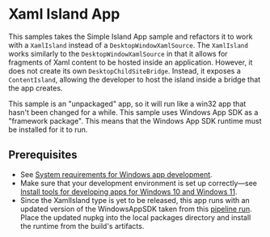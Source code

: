 # Xaml Island App

This samples takes the Simple Island App sample and refactors it to work with a `XamlIsland` instead of a `DesktopWindowXamlSource`.
The `XamlIsland` works similarly to the `DesktopWindowXamlSource` in that it allows for fragments of Xaml content
to be hosted inside an application. However, it does not create its own `DesktopChildSiteBridge`. Instead,
it exposes a `ContentIsland`, allowing the developer to host the island inside a bridge that the app creates.

This sample is an "unpackaged" app, so it will run like a win32 app that hasn't been changed for a
while. This sample uses Windows App SDK as a "framework package".  This means that the Windows App
SDK runtime must be installed for it to run.


## Prerequisites

* See [System requirements for Windows app development](https://docs.microsoft.com/windows/apps/windows-app-sdk/system-requirements).
* Make sure that your development environment is set up correctly&mdash;see [Install tools for developing apps for Windows 10 and Windows 11](https://docs.microsoft.com/windows/apps/windows-app-sdk/set-up-your-development-environment).
* Since the XamlIsland type is yet to be released, this app runs with an updated version of the WindowsAppSDK taken from this [pipeline run](https://dev.azure.com/microsoft/ProjectReunion/_build/results?buildId=83011140&view=results).
Place the updated nupkg into the local packages directory and install the runtime from the build's artifacts.
